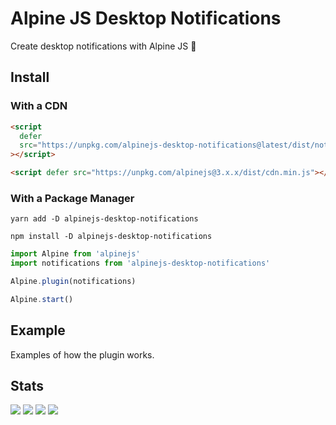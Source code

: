 # Alpine JS Desktop Notifications

Create desktop notifications with Alpine JS 📣

## Install

### With a CDN

```html
<script
  defer
  src="https://unpkg.com/alpinejs-desktop-notifications@latest/dist/notifications.min.js"
></script>

<script defer src="https://unpkg.com/alpinejs@3.x.x/dist/cdn.min.js"></script>
```

### With a Package Manager

```shell
yarn add -D alpinejs-desktop-notifications

npm install -D alpinejs-desktop-notifications
```

```js
import Alpine from 'alpinejs'
import notifications from 'alpinejs-desktop-notifications'

Alpine.plugin(notifications)

Alpine.start()
```

## Example

Examples of how the plugin works.

## Stats

![](https://img.shields.io/bundlephobia/min/alpinejs-desktop-notifications)
![](https://img.shields.io/npm/v/alpinejs-desktop-notifications)
![](https://img.shields.io/npm/dt/alpinejs-desktop-notifications)
![](https://img.shields.io/github/license/markmead/alpinejs-desktop-notifications)
